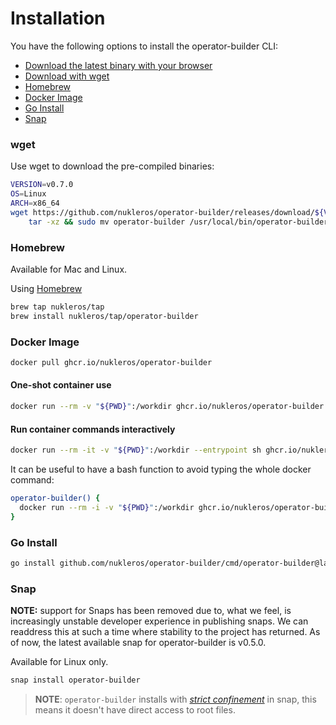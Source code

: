 # Installation

You have the following options to install the operator-builder CLI:
* [Download the latest binary with your browser](https://github.com/nukleros/operator-builder/releases/latest)
* [Download with wget](#wget)
* [Homebrew](#homebrew)
* [Docker Image](#docker-image)
* [Go Install](#go-install)
* [Snap](#snap)

### wget
Use wget to download the pre-compiled binaries:

```bash
VERSION=v0.7.0
OS=Linux
ARCH=x86_64
wget https://github.com/nukleros/operator-builder/releases/download/${VERSION}/operator-builder_${VERSION}_${OS}_${ARCH}.tar.gz -O - |\
    tar -xz && sudo mv operator-builder /usr/local/bin/operator-builder
```

### Homebrew

Available for Mac and Linux.

Using [Homebrew](https://brew.sh/)

```bash
brew tap nukleros/tap
brew install nukleros/tap/operator-builder
```

### Docker Image

```bash
docker pull ghcr.io/nukleros/operator-builder
```

#### One-shot container use

```bash
docker run --rm -v "${PWD}":/workdir ghcr.io/nukleros/operator-builder [flags]
```

#### Run container commands interactively

```bash
docker run --rm -it -v "${PWD}":/workdir --entrypoint sh ghcr.io/nukleros/operator-builder
```

It can be useful to have a bash function to avoid typing the whole docker command:

```bash
operator-builder() {
  docker run --rm -i -v "${PWD}":/workdir ghcr.io/nukleros/operator-builder "$@"
}
```

### Go Install

```bash
go install github.com/nukleros/operator-builder/cmd/operator-builder@latest
```

### Snap

**NOTE:** support for Snaps has been removed due to, what we feel, is increasingly unstable developer experience in publishing snaps.  We can readdress 
this at such a time where stability to the project has returned.  As of now, the latest available snap for operator-builder is v0.5.0.

Available for Linux only.

```bash
snap install operator-builder
```

>**NOTE**: `operator-builder` installs with [_strict confinement_](https://docs.snapcraft.io/snap-confinement/6233) in snap, this means it doesn't have direct access to root files.

